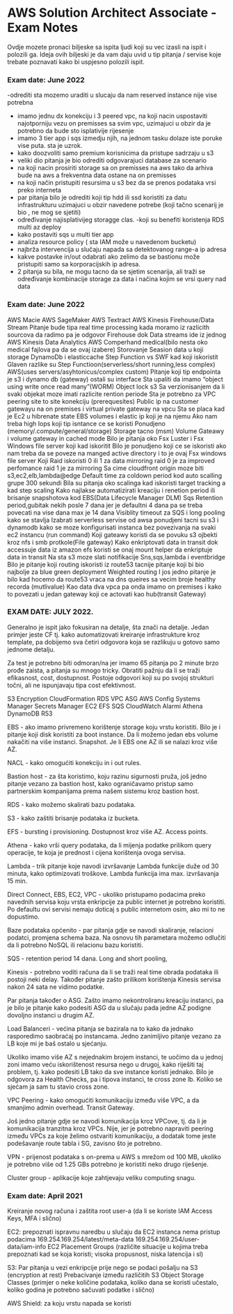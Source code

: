# AWS Solution Architect Associate - Exam Notes
Ovdje mozete pronaci biljeske sa ispita ljudi koji su vec izasli na ispit i polozili ga. Ideja ovih biljeski je da vam daju uvid u tip pitanja / servise koje trebate poznavati kako bi uspjesno polozili ispit. 
### Exam date: June 2022
-odrediti sta mozemo uraditi u slucaju da nam reserved instance nije vise potrebna
- imamo jednu dx konekciju i 3 peered vpc, na koji nacin uspostaviti najotporniju vezu on premisses sa svim vpc, uzimajuci u obzir da je potrebno da bude sto isplativije rijesenje
- imamo 3 tier app i sqs izmedju njih, na jednom tasku dolaze iste poruke vise puta. sta je uzrok. 
- kako doozvoliti samo premium korisnicima da pristupe sadrzaju u s3
- veliki dio pitanja je bio odrediti odgovarajuci database za scenario
-  na koji nacin prosiriti storage sa on premisses na aws tako da arhiva bude na aws a frekventna data ostane na on premisses
- na koji način pristupiti resursima u s3 bez da se prenos podataka vrsi preko interneta
- par pitanja bilo je odrediti koji tip hdd ili ssd koristiti za datu infrastrukturu uzimajuci u obzir navedene potrebe (koji tačno scenarij je bio , ne mog se sjetiti)
- određivanje najisplativijeg storagge clas.
-koji su benefiti koristenja RDS multi az deploy
- kako postaviti sqs u multi tier app
- analiza resource policy ( sta IAM može u navedenom bucketu) 
- najbrža intervencija u slučaju napada sa detektovanog range-a ip adresa
- kakve postavke in/out odabrati ako zelimo da se bastionu može pristupiti samo sa korporacijskih ip adresa. 
- 2 pitanja su bila, ne mogu tacno da se sjetim scenarija, ali traži se određivanje kombinacije storage za data i načina kojim se vrsi query nad data

### Exam date: June 2022


AWS Macie
AWS SageMaker
AWS Textract
AWS Kinesis Firehouse/Data Stream
Pitanje bude tipa real time processing kada moramo iz razlicith sourcova da radimo pa je odgovor Firehouse dok Data streams ide iz jednog
AWS Kinesis Data Analytics
AWS Comperhand medical(bilo nesta oko medical fajlova pa da se ovaj izabere)
Storovanje Seasion data u koji storage 
DynamoDb i elasticcache
Step Function vs SWF kad koji iskoristit 
Glaven razlike su Step Functioon(serverless/short running,less complex)
AWS(uses servers/asyhtonicus/complex custom)
Pitanje koji tip endpointa je s3 i dynamo db (gateway) ostali su interface
Sta upaliti da imamo “object using write once read many”(WORM)
Object lock s3
Sa verzionisanjem da li svaki objekat moze imati razlicite rention periode
Sta je potrebno za VPC peering site to site konekciju (prerequesites)
Public ip na customer gatewayu na on premises 
i virtual private gateway na vpcu
Sta se placa kad je Ec2 u hibrenate state
EBS volumes i elastic ip koji je na njemu
Ako nam treba high Iops koji tip isntance ce se koristi
Ponudjeno (memory/.compute/general/storage) Storage tacno (msm)
Volume Gateawy i volume gateway in cached mode
Bilo je pitanja oko Fsx Luster i Fsx Windows file server koji kad iskoritit
Bilo je ponudjeno koji ce se iskoristi ako nam treba da se poveze na manged active directory i to je ovaj Fsx windows file server
Koji Raid iskoristi 0 ili 1 za data mirroring
raid 0 je za improved perfomance 
raid 1 je za mirroring
Sa cime cloudfront origin moze biti
s3,ec2,elb,lambda@edge
Default time za coldown period kod auto scalling grupe
300 sekundi
Bila su pitanja oko scalinga kad iskoristi target tracking a kad step scaling
Kako najlakse automatizirati kreaciju i renetion period ili brisanje snapshotova kod EBS(Data Lifecycle Manager DLM)
Sqs Retention period,gubitak nekih posle 7 dana jer je defaultni 4 dana pa se treba povecati na vise dana max je 14 dana
Visiblity timeout za SQS i long pooling kako se stavlja
Izabrati serverless servise od awsa ponudjeni tacni su s3 i dynamodb
kako se moze konfigurisati instanca bez povezivanja na svaki ec2 instancu (run command)
Koji gateawy koristi da se povuku s3 ojbekti kroz nfs i smb protkole(File gateway)
Kako enkriptovati data in transit dok accessuje data iz amazon efs
koristi se onaj mount helper da enkriptuje data in transit
Na sta s3 moze slati notifikacije
Sns,sqs,lambda i eventbridge
Bilo je pitanje koji routing iskoristi iz route53 tacnije pitanje koji bi bio najbolje za blue green deployment
Weighted routing 
I jos jedno pitanje je bilo kad hocemo da route53 vraca na dns queires sa vecim broje healthy recorda (mutlivalue)
Kao data dva vpca pa onda imamo on premises i kako to povezati u jedan gateway koji ce actovati kao hub(transit Gateway)

### EXAM DATE: JULY 2022.

Generalno je ispit jako fokusiran na detalje, šta znači na detalje. Jedan primjer jeste CF tj. kako automatizovati kreiranje infrastrukture kroz template, pa dobijemo sva četiri odgovora koja se razlikuju u gotovo samo jednome detalju.

Za test je potrebno biti odmoran/na jer imamo 65 pitanja po 2 minute brzo prođe zaista, a pitanja su mnogo tricky. Obratiti pažnju da li se traži efikasnost, cost, dostupnost. Postoje odgovori koji su po svojoj strukturi točni, ali ne ispunjavaju tipa cost efektivnost. 

S3 Encryption
CloudFormation
RDS
VPC
ASG
AWS Config
Systems Manager
Secrets Manager
EC2
EFS
SQS
CloudWatch Alarmi
Athena
DynamoDB
R53



EBS - ako imamo privremeno korištenje storage koju vrstu koristiti. Bilo je i pitanje koji disk koristiti za boot instance.
Da li možemo jedan ebs volume nakačiti na više instanci. 
Snapshot. Je li EBS one AZ ili se nalazi kroz više AZ. 

NACL - kako omogućiti konekciju in i out rules. 

Bastion host - za šta koristimo, koju razinu sigurnosti pruža, još jedno pitanje vezano za bastion host, kako ograničavamo pristup samo partnerskim kompanijama prema našem sistemu kroz bastion host. 

RDS - kako možemo skalirati bazu podataka. 

S3 - kako zaštiti brisanje podataka iz bucketa.

EFS - bursting i provisioning. Dostupnost kroz više AZ. Access points. 

Athena - kako vrši query podataka, da li mijenja podatke prilikom query operacije, te koja je prednost i cijena korištenja ovoga servisa. 

Lambda - trik pitanje koje navodi izvršavanje Lambda funkcije duže od 30 minuta, kako optimizovati troškove. Lambda funkcija ima max. izvršavanja 15 min. 


Direct Connect, EBS, EC2, VPC - ukoliko pristupamo podacima preko navednih servisa koju vrsta enkripcije za public internet je potrebno koristiti. Po defaultu ovi servisi nemaju doticaj s public internetom osim, ako mi to ne dopustimo. 

Baze podataka općenito - par pitanja gdje se navodi skaliranje, relacioni podatci, promjena schema baza. Na osnovu tih parametara možemo odlučiti da li potrebno NoSQL ili relacionu bazu koristiti.

SQS - retention period 14 dana. Long and short pooling,

Kinesis - potrebno voditi računa da li se traži real time obrada podataka ili postoji neki delay.
Također pitanje zašto prilikom korištenja Kinesis servisa nakon 24 sata ne vidimo podatke. 

Par pitanja također o ASG. Zašto imamo nekontroliranu kreaciju instanci, pa je bilo je pitanje kako podesiti ASG da u slučaju pada jedne AZ podigne dovoljno instanci u drugim AZ. 

Load Balanceri - većina pitanja se bazirala na to kako da jednako rasporedimo saobraćaj po instancama. Jedno zanimljivo pitanje vezano za LB koje mi je baš ostalo u sjećanju.

 Ukoliko imamo više AZ s nejednakim brojem instanci, te uočimo da u jednoj zoni imamo veću iskorištenost resursa nego u drugoj, kako riješiti taj problem, tj. kako podesiti LB tako da sve instance koristi jednako. Bilo je odgovora za Health Checks, pa i tipova instanci, te cross zone lb. Koliko se sjećam ja sam tu stavio cross zone. 

VPC Peering - kako omogućiti komunikaciju između više VPC, a da smanjimo admin overhead. Transit Gateway.

Još jedno pitanje gdje se navodi komunikacija kroz VPCove, tj. da li je komunikacija tranzitna kroz VPCs. Nije, jer je potrebno napraviti peering između VPCs za koje želimo ostvariti komunikaciju, a dodatak tome jeste podešavanje route tabla i SG, zavisno što je potrebno.

VPN - prijenost podataka s on-prema u AWS s mrežom od 100 MB, ukoliko je potrebno više od 1.25 GBs potrebno je koristiti neko drugo riješenje. 

Cluster group - aplikacije koje zahtjevaju veliku computing snagu.

### Exam date: April 2021  
Kreiranje novog računa i zaštita root user-a
(da li se koriste IAM Access Keys, MFA i slično)

EC2:
prepoznati ispravnu naredbu u slučaju da EC2 instanca nema pristup podacima
169.254.169.254/latest/meta-data
169.254.169.254/user-data/iam-info 
EC2 Placement Groups (različite situacije u kojima treba prepoznati kad se koja koristi; visoka propusnost, niska latencija i sl)

S3:
Par pitanja u vezi enkripcije prije nego se podaci pošalju na S3 (encryption at rest)
Prebacivanje između različitih S3 Object Storage Classes 
(primjer o neke količine podataka, koliko dana se koristi učestalo, koliko godina je potrebno sačuvati podatke i slično)

AWS Shield:
za koju vrstu napada se koristi  


